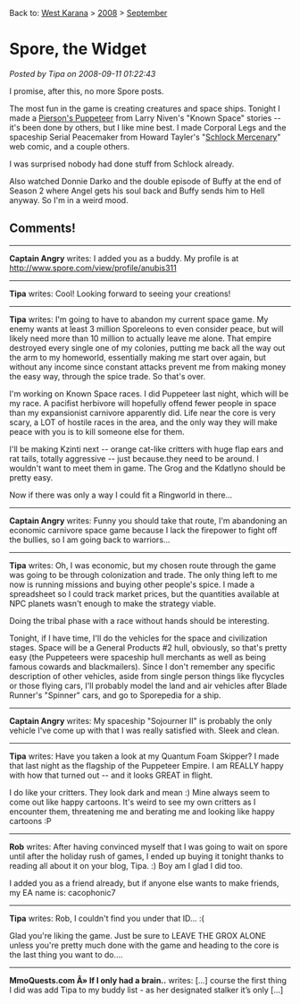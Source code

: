 Back to: [West Karana](/posts/westkarana.md) > [2008](/posts/2008/westkarana.md) > [September](./westkarana.md)
# Spore, the Widget

*Posted by Tipa on 2008-09-11 01:22:43*



I promise, after this, no more Spore posts.

The most fun in the game is creating creatures and space ships. Tonight I made a [Pierson's Puppeteer](http://en.wikipedia.org/wiki/Pierson%27s_Puppeteer) from Larry Niven's "Known Space" stories -- it's been done by others, but I like mine best. I made Corporal Legs and the spaceship Serial Peacemaker from Howard Tayler's "[Schlock Mercenary](http://www.schlockmercenary.com/)" web comic, and a couple others.

I was surprised nobody had done stuff from Schlock already.

Also watched Donnie Darko and the double episode of Buffy at the end of Season 2 where Angel gets his soul back and Buffy sends him to Hell anyway. So I'm in a weird mood.

## Comments!

---

**Captain Angry** writes: I added you as a buddy. My profile is at http://www.spore.com/view/profile/anubis311

---

**Tipa** writes: Cool! Looking forward to seeing your creations!

---

**Tipa** writes: I'm going to have to abandon my current space game. My enemy wants at least 3 million Sporeleons to even consider peace, but will likely need more than 10 million to actually leave me alone. That empire destroyed every single one of my colonies, putting me back all the way out the arm to my homeworld, essentially making me start over again, but without any income since constant attacks prevent me from making money the easy way, through the spice trade. So that's over.

I'm working on Known Space races. I did Puppeteer last night, which will be my race. A pacifist herbivore will hopefully offend fewer people in space than my expansionist carnivore apparently did. Life near the core is very scary, a LOT of hostile races in the area, and the only way they will make peace with you is to kill someone else for them.

I'll be making Kzinti next -- orange cat-like critters with huge flap ears and rat tails, totally aggressive -- just because.they need to be around. I wouldn't want to meet them in game. The Grog and the Kdatlyno should be pretty easy.

Now if there was only a way I could fit a Ringworld in there...

---

**Captain Angry** writes: Funny you should take that route, I'm abandoning an economic carnivore space game because I lack the firepower to fight off the bullies, so I am going back to warriors...

---

**Tipa** writes: Oh, I was economic, but my chosen route through the game was going to be through colonization and trade. The only thing left to me now is running missions and buying other people's spice. I made a spreadsheet so I could track market prices, but the quantities available at NPC planets wasn't enough to make the strategy viable.

Doing the tribal phase with a race without hands should be interesting.

Tonight, if I have time, I'll do the vehicles for the space and civilization stages. Space will be a General Products #2 hull, obviously, so that's pretty easy (the Puppeteers were spaceship hull merchants as well as being famous cowards and blackmailers). Since I don't remember any specific description of other vehicles, aside from single person things like flycycles or those flying cars, I'll probably model the land and air vehicles after Blade Runner's "Spinner" cars, and go to Sporepedia for a ship.



---

**Captain Angry** writes: My spaceship "Sojourner II" is probably the only vehicle I've come up with that I was really satisfied with. Sleek and clean.

---

**Tipa** writes: Have you taken a look at my Quantum Foam Skipper? I made that last night as the flagship of the Puppeteer Empire. I am REALLY happy with how that turned out -- and it looks GREAT in flight.

I do like your critters. They look dark and mean :) Mine always seem to come out like happy cartoons. It's weird to see my own critters as I encounter them, threatening me and berating me and looking like happy cartoons :P

---

**Rob** writes: After having convinced myself that I was going to wait on spore until after the holiday rush of games, I ended up buying it tonight thanks to reading all about it on your blog, Tipa. :) Boy am I glad I did too. 

I added you as a friend already, but if anyone else wants to make friends, my EA name is: cacophonic7

---

**Tipa** writes: Rob, I couldn't find you under that ID... :(

Glad you're liking the game. Just be sure to LEAVE THE GROX ALONE unless you're pretty much done with the game and heading to the core is the last thing you want to do....

---

**MmoQuests.com Â» If I only had a brain..** writes: [...] course the first thing I did was add Tipa to my buddy list - as her designated stalker it’s only [...]

